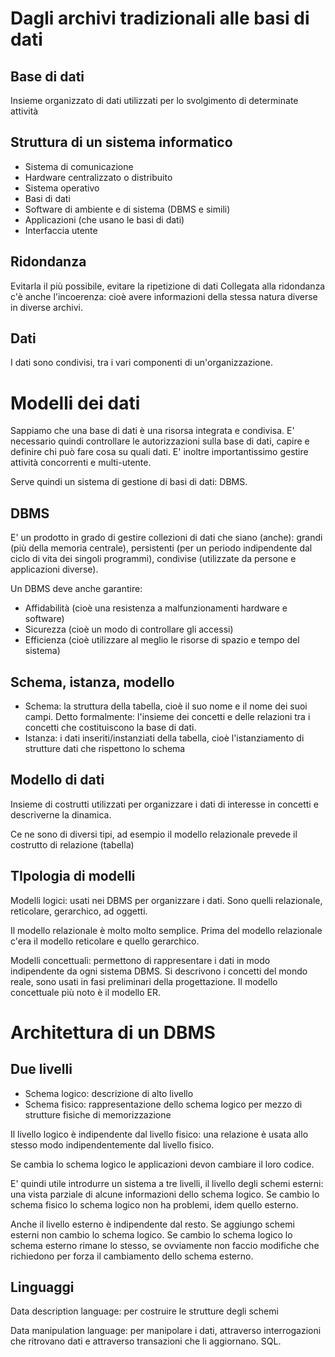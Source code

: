 # Dagli archivi tradizionali alle basi di dati

## Base di dati

Insieme organizzato di dati utilizzati per lo svolgimento di determinate attività

## Struttura di un sistema informatico

+ Sistema di comunicazione
+ Hardware centralizzato o distribuito
+ Sistema operativo
+ Basi di dati
+ Software di ambiente e di sistema (DBMS e simili)
+ Applicazioni (che usano le basi di dati)
+ Interfaccia utente

## Ridondanza

Evitarla il più possibile, evitare la ripetizione di dati
Collegata alla ridondanza c'è anche l'incoerenza: cioè avere informazioni della stessa natura diverse in diverse archivi.

## Dati

I dati sono condivisi, tra i vari componenti di un'organizzazione.

# Modelli dei dati

Sappiamo che una base di dati è una risorsa integrata e condivisa. E' necessario quindi controllare le autorizzazioni sulla base di dati, capire e definire chi può fare cosa su quali dati. E' inoltre importantissimo gestire attività concorrenti e multi-utente. 

Serve quindi un sistema di gestione di basi di dati: DBMS.

## DBMS

E' un prodotto in grado di gestire collezioni di dati che siano (anche): grandi (più della memoria centrale), persistenti (per un periodo indipendente dal ciclo di vita dei singoli programmi), condivise (utilizzate da persone e applicazioni diverse).

Un DBMS deve anche garantire:

* Affidabilità (cioè una resistenza a malfunzionamenti hardware e software)
* Sicurezza (cioè un modo di controllare gli accessi)
* Efficienza (cioè utilizzare al meglio le risorse di spazio e tempo del sistema)

## Schema, istanza, modello

* Schema: la struttura della tabella, cioè il suo nome e il nome dei suoi campi. Detto formalmente: l'insieme dei concetti e delle relazioni tra i concetti che costituiscono la base di dati.
* Istanza: i dati inseriti/instanziati della tabella, cioè l'istanziamento di strutture dati che rispettono lo schema

## Modello di dati

Insieme di costrutti utilizzati per organizzare i dati di interesse in concetti e descriverne la dinamica.

Ce ne sono di diversi tipi, ad esempio il modello relazionale prevede il costrutto di relazione (tabella)

## TIpologia di modelli

Modelli logici: usati nei DBMS per organizzare i dati. Sono quelli relazionale, reticolare, gerarchico, ad oggetti.

Il modello relazionale è molto molto semplice. Prima del modello relazionale c'era il modello reticolare e quello gerarchico.

Modelli concettuali: permettono di rappresentare i dati in modo indipendente da ogni sistema DBMS. Si descrivono i concetti del mondo reale, sono usati in fasi preliminari della progettazione. Il modello concettuale più noto è il modello ER.

# Architettura di un DBMS

## Due livelli

* Schema logico: descrizione di alto livello
* Schema fisico: rappresentazione dello schema logico per mezzo di strutture fisiche di memorizzazione

Il livello logico è indipendente dal livello fisico: una relazione è usata allo stesso modo indipendentemente dal livello fisico.

Se cambia lo schema logico le applicazioni devon cambiare il loro codice.

E' quindi utile introdurre un sistema a tre livelli, il livello degli schemi esterni: una vista parziale di alcune informazioni dello schema logico.
Se cambio lo schema fisico lo schema logico non ha problemi, idem quello esterno.

Anche il livello esterno è indipendente dal resto. Se aggiungo schemi esterni non cambio lo schema logico. Se cambio lo schema logico lo schema esterno rimane lo stesso, se ovviamente non faccio modifiche che richiedono per forza il cambiamento dello schema esterno.

## Linguaggi

Data description language: per costruire le strutture degli schemi

Data manipulation language: per manipolare i dati, attraverso interrogazioni che ritrovano dati e attraverso transazioni che li aggiornano. SQL.



